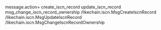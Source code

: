 message.action=
    create_iscn_record
    update_iscn_record
    msg_change_iscn_record_ownership
    /likechain.iscn.MsgCreateIscnRecord
    /likechain.iscn.MsgUpdateIscnRecord
    /likechain.iscn.MsgChangeIscnRecordOwnership
